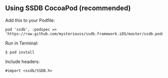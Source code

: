 Using SSDB CocoaPod (recommended)
----------------------------------------

Add this to your Podfile:

    pod 'ssdb', :podspec => 'https://raw.github.com/mysteriouss/ssdb.framework.iOS/master/ssdb.podspec'

Run in Terminal:

    $ pod install

Include headers:

	#import <ssdb/SSDB.h>
